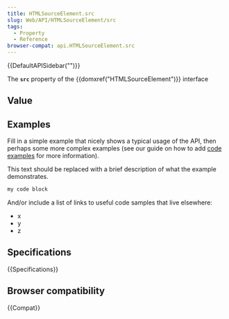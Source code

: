 ```yaml
---
title: HTMLSourceElement.src
slug: Web/API/HTMLSourceElement/src
tags:
  - Property
  - Reference
browser-compat: api.HTMLSourceElement.src
---
```

{{DefaultAPISidebar("")}}

The **`src`** property of the {{domxref("HTMLSourceElement")}} interface 

## Value



## Examples

Fill in a simple example that nicely shows a typical usage of the API, then perhaps some more complex examples (see our guide on how to add [code examples](/en-US/docs/MDN/Contribute/Structures/Code_examples) for more information).

This text should be replaced with a brief description of what the example demonstrates.

```js
my code block
```

And/or include a list of links to useful code samples that live elsewhere:

*   x
*   y
*   z

## Specifications

{{Specifications}}

## Browser compatibility

{{Compat}}



